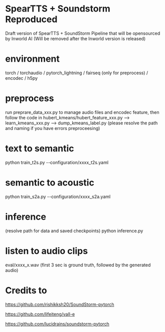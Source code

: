 # SpearTTS + Soundstorm Reproduced
Draft version of SpearTTS + SoundStorm Pipeline that will be opensourced by Inworld AI (Will be removed after the Inworld version is released)

# environment
torch / torchaudio / pytorch_lightning / fairseq (only for preprocess) / encodec / h5py

# preprocess
run preprare_data_xxx.py to manage audio files and encodec feature,
then follow the code in hubert_kmeans/hubert_feature_xxx.py --> learn_kmeans_xxx.py --> dump_kmeans_label.py
(please resolve the path and naming if you have errors preproceesing)

# text to semantic
python train_t2s.py --configuration/xxxx_t2s.yaml

# semantic to acoustic 
python train_s2a.py --configuration/xxxx_s2a.yaml

# inference
(resolve path for data and saved checkpoints)
python inference.py

# listen to audio clips
eval/xxxx_x.wav
 (first 3 sec is ground truth, followed by the generated audio)

# Credits to
https://github.com/rishikksh20/SoundStorm-pytorch

https://github.com/lifeiteng/vall-e

https://github.com/lucidrains/soundstorm-pytorch
